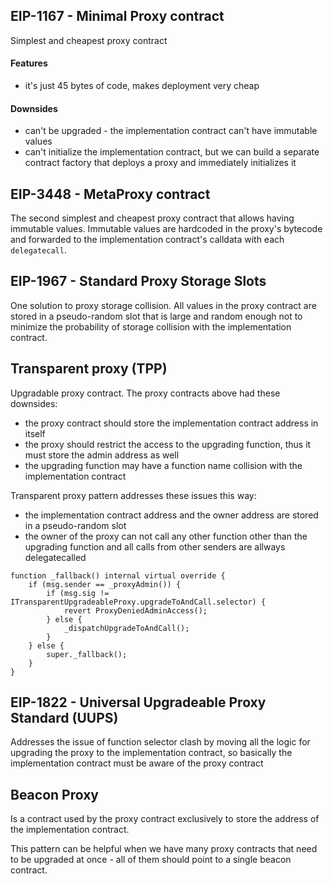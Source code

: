 ## EIP-1167 - Minimal Proxy contract

Simplest and cheapest proxy contract

#### Features

- it's just 45 bytes of code, makes deployment very cheap

#### Downsides

- can't be upgraded - the implementation contract can't have immutable values
- can't initialize the implementation contract, but we can build a separate contract factory that deploys a proxy and immediately initializes it

## EIP-3448 - MetaProxy contract

The second simplest and cheapest proxy contract that allows having immutable values. Immutable values are hardcoded in the proxy's bytecode and forwarded to the implementation contract's calldata with each `delegatecall`.

## EIP-1967 - Standard Proxy Storage Slots

One solution to proxy storage collision. All values in the proxy contract are stored in a pseudo-random slot that is large and random enough not to minimize the probability of storage collision with the implementation contract.

## Transparent proxy (TPP)

Upgradable proxy contract.
The proxy contracts above had these downsides:
- the proxy contract should store the implementation contract address in itself
- the proxy should restrict the access to the upgrading function, thus it must store the admin address as well
- the upgrading function may have a function name collision with the implementation contract

Transparent proxy pattern addresses these issues this way:
- the implementation contract address and the owner address are stored in a pseudo-random slot
- the owner of the proxy can not call any other function other than the upgrading function and all calls from other senders are allways delegatecalled
```solidity
function _fallback() internal virtual override {
    if (msg.sender == _proxyAdmin()) {
        if (msg.sig != ITransparentUpgradeableProxy.upgradeToAndCall.selector) {
            revert ProxyDeniedAdminAccess();
        } else {
            _dispatchUpgradeToAndCall();
        }
    } else {
        super._fallback();
    }
}
```

## EIP-1822 - Universal Upgradeable Proxy Standard (UUPS)

Addresses the issue of function selector clash by moving all the logic for upgrading the proxy to the implementation contract, so basically the implementation contract must be aware of the proxy contract

## Beacon Proxy

Is a contract used by the proxy contract exclusively to store the address of the implementation contract.

This pattern can be helpful when we have many proxy contracts that need to be upgraded at once - all of them should point to a single beacon contract.
